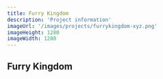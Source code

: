 ```yaml
---
title: Furry Kingdom
description: 'Project information'
imageUrl: '/images/projects/furrykingdom-xyz.png'
imageHeight: 1280
imageWidth: 1280
---
```


## Furry Kingdom
